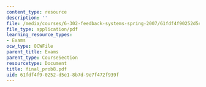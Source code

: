 ```yaml
---
content_type: resource
description: ''
file: /media/courses/6-302-feedback-systems-spring-2007/61fdf4f90252d5e18b7d9e7f472f939f_final_prob8.pdf
file_type: application/pdf
learning_resource_types:
- Exams
ocw_type: OCWFile
parent_title: Exams
parent_type: CourseSection
resourcetype: Document
title: final_prob8.pdf
uid: 61fdf4f9-0252-d5e1-8b7d-9e7f472f939f
---
```

